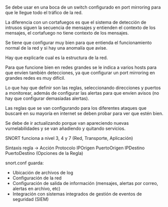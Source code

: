 Se debe usar en una boca de un switch configurado en port mirroring para que le llegue todo el tráfico de la red.

La diferencia con un cortafuegos es que el sistema de detección de intrusos siguen la secuencia de mensajes y entienden el contexto de los mensajes, el cortafuego no tiene contexto de los mensajes.

Se tiene que configurar muy bien para que entienda el funcionamiento normal de la red y si hay una anomalía que avise.

Hay que explicarle cual es la estructura de la red.

Para que funcione bien en redes grandes se le indica a varios hosts para que envíen también detecciones, ya que configurar un port mirroring en grandes redes es muy difícil.

Lo que hay que definir son las reglas, seleccionando direcciones y puertos a monitorear, además de configurar las alertas para que envíen avisos (no hay que configurar demasiadas alertas).

Las reglas que se van configurando para los diferentes ataques que buscaré en su mayoría en internet se deben probar para ver que estén bien.

Se debe de ir actualizando porque van apareciendo nuevas vurnelabilidades y se van añadiendo y quitando servicios.

SNORT funciona a nivel 3, 4 y 7 (Red, Transporte, Aplicación)

Sintaxis regla -> Acción Protocolo IPOrigen PuertoOrigen IPDestino PuertoDestino (Opciones de la Regla)

snort.conf guarda:
  - Ubicación de archivos de log
  - Configuración de la red
  - Configuración de salida de información (mensajes, alertas por correo, alertas en archivo, etc)
  - Integración con sistemas integrados de gestión de eventos de seguridad (SIEM)
